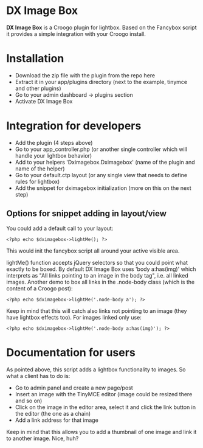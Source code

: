 # DX Image Box

**DX Image Box** is a Croogo plugin for lightbox. Based on the Fancybox script it provides a simple integration with your Croogo install.

# Installation

  * Download the zip file with the plugin from the repo here
  * Extract it in your app/plugins directory (next to the example, tinymce and other plugins)
  * Go to your admin dashboard -> plugins section
  * Activate DX Image Box
  
# Integration for developers

  * Add the plugin (4 steps above)
  * Go to your app_controller.php (or another single controller which will handle your lightbox behavior)
  * Add to your helpers 'Dximagebox.Dximagebox' (name of the plugin and name of the helper)
  * Go to your default.ctp layout (or any single view that needs to define rules for lightbox)
  * Add the snippet for dximagebox initialization (more on this on the next step)
  
## Options for snippet adding in layout/view

You could add a default call to your layout:

    <?php echo $dximagebox->lightMe(); ?>
	
This would init the fancybox script all around your active visible area. 

lightMe() function accepts jQuery selectors so that you could point what exactly to be boxed. By default DX Image Box uses 'body a:has(img)' which interprets as "All links pointing to an image in the body tag", i.e. all linked images. Another demo to box all links in the .node-body class (which is the content of a Croogo post):
	
    <?php echo $dximagebox->lightMe('.node-body a'); ?>
	
Keep in mind that this will catch also links not pointing to an image (they have lightbox effects too). For images linked only use:

    <?php echo $dximagebox->lightMe('.node-body a:has(img)'); ?>
  
# Documentation for users

As pointed above, this script adds a lightbox functionality to images. So what a client has to do is:
  
  * Go to admin panel and create a new page/post
  * Insert an image with the TinyMCE editor (image could be resized there and so on)
  * Click on the image in the editor area, select it and click the link button in the editor (the one as a chain)
  * Add a link address for that image
  
Keep in mind that this allows you to add a thumbnail of one image and link it to another image. Nice, huh?